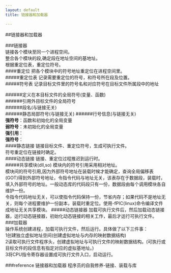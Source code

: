 ```yaml
---
layout: default
title: 链接器和加载器

---
```


##链接器和加载器   

###链接器   
链接各个模块至同一个进程空间。   
整合各个模块的段,确定段在地址空间的基地址。      
根据重定位表，重定位符号。    
####重定位
把各个模块中的符号地址重定位在进程空间里。   
#####重定位表
记录需要重定位的符号，和符号所在段及位置。   
#####符号表
记录目标文件里的符号名和对应符号在目标文件所属段中的地址    

######定义在本目标文件的全局符号(变量、函数)    
######引用外目标文件的全局符号    
######段名(与链接无关)    
######静态局部符号(与链接无关)
######行号信息(与链接无关)    
**强符号**：函数和初始化的全局变量      
**弱符号**：未初始化的全局变量     
**强引用**：   
**强符号**：    
####静态链接
链接目标文件、重定位符号，生成可执行文件。    
符号重定位在链接时确定。   
####动态链接
链接、重定位过程推迟到运行时。      
#####共享模块(dll,so)
模块内的符号引用采用相对地址。   
模块间的符号引用,因为外部符号地址在装载时候才能确定，查询全局偏移表(GOT)得到外部符号地址，令指令代码与地址无关，该表存在于数据段，装载时，填入外部符号的地址。一般动态库的代码段只有一份，数据段由每个调用模块各自维护一份。   
令指令代码地址无关，可以使指令代码保持一份，节省内存；如果代码不是地址无关，则每个进程要维护一份副本，装载时重定位。使用-fPIC(linux)命令编译文件成地址无关共享模块。
#####动态链接器
加载可执行文件后，然后加载动态链接器，运行动态链接器，初始化动态链接的相关工作，最后才运行可执行文件。                
###加载器   
操作系统创建进程，加载可执行文件，然后运行。具体做了以下三件事：   
1创建独立虚拟地址空间(创建虚拟地址与内存的映射数据结构)    
2读取可执行文件程序头，创建虚拟地址与可执行文件的映射数据结构。(可执行或目标文件的段信息有指定对应的虚拟基地址。)     
3将CPU指令寄存器设置成可执行文件入口，启动运行。   

###reference
链接器和加载器
程序员的自我修养-链接、装载与库